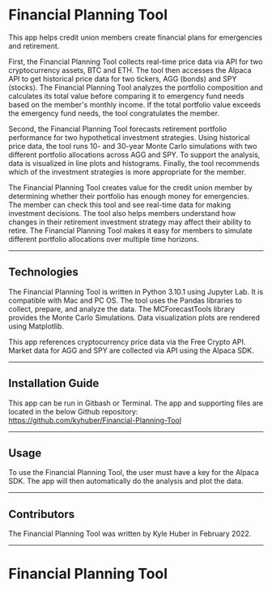 # Financial Planning Tool

This app helps credit union members create financial plans for emergencies and retirement.

First, the Financial Planning Tool collects real-time price data via API for two cryptocurrency assets, BTC and ETH. The tool then accesses the Alpaca API to get historical price data for two tickers, AGG (bonds) and SPY (stocks). The Financial Planning Tool analyzes the portfolio composition and calculates its total value before comparing it to emergency fund needs based on the member's monthly income. If the total portfolio value exceeds the emergency fund needs, the tool congratulates the member.

Second, the Financial Planning Tool forecasts retirement portfolio performance for two hypothetical investment strategies. Using historical price data, the tool runs 10- and 30-year Monte Carlo simulations with two different portfolio allocations across AGG and SPY. To support the analysis, data is visualized in line plots and histograms. Finally, the tool recommends which of the investment strategies is more appropriate for the member.

The Financial Planning Tool creates value for the credit union member by determining whether their portfolio has enough money for emergencies. The member can check this tool and see real-time data for making investment decisions. The tool also helps members understand how changes in their retirement investment strategy may affect their ability to retire. The Financial Planning Tool makes it easy for members to simulate different portfolio allocations over multiple time horizons.

---

## Technologies

The Financial Planning Tool is written in Python 3.10.1 using Jupyter Lab. It is compatible with Mac and PC OS.
The tool uses the Pandas libraries to collect, prepare, and analyze the data.
The MCForecastTools library provides the Monte Carlo Simulations.
Data visualization plots are rendered using Matplotlib.

This app references cryptocurrency price data via the Free Crypto API.
Market data for AGG and SPY are collected via API using the Alpaca SDK.

---

## Installation Guide

This app can be run in Gitbash or Terminal. The app and supporting files are located in the below Github repository:
https://github.com/kyhuber/Financial-Planning-Tool

---

## Usage

To use the Financial Planning Tool, the user must have a key for the Alpaca SDK. The app will then automatically do the analysis and plot the data.

---

## Contributors

The Financial Planning Tool was written by Kyle Huber in February 2022.

---

# Financial Planning Tool
